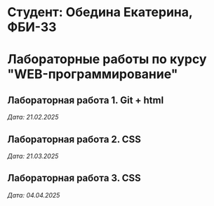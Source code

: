 # Студент: Обедина Екатерина, ФБИ-33

# Лабораторные работы по курсу "WEB-программирование"

## Лабораторная работа 1. Git + html

*Дата: 21.02.2025*

## Лабораторная работа 2. CSS

*Дата: 21.03.2025*

## Лабораторная работа 3. CSS

*Дата: 04.04.2025*